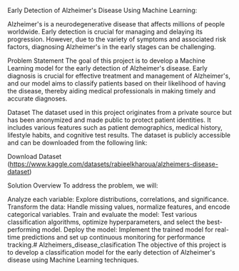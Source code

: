 Early Detection of Alzheimer's Disease Using Machine Learning:

Alzheimer's is a neurodegenerative disease that affects millions of people worldwide. Early detection is crucial for managing and delaying its progression. However, due to the variety of symptoms and associated risk factors, diagnosing Alzheimer's in the early stages can be challenging.

Problem Statement
The goal of this project is to develop a Machine Learning model for the early detection of Alzheimer's disease. Early diagnosis is crucial for effective treatment and management of Alzheimer's, and our model aims to classify patients based on their likelihood of having the disease, thereby aiding medical professionals in making timely and accurate diagnoses.

Dataset
The dataset used in this project originates from a private source but has been anonymized and made public to protect patient identities. It includes various features such as patient demographics, medical history, lifestyle habits, and cognitive test results. The dataset is publicly accessible and can be downloaded from the following link:

Download Dataset (https://www.kaggle.com/datasets/rabieelkharoua/alzheimers-disease-dataset)

Solution Overview
To address the problem, we will:

Analyze each variable: Explore distributions, correlations, and significance.
Transform the data: Handle missing values, normalize features, and encode categorical variables.
Train and evaluate the model: Test various classification algorithms, optimize hyperparameters, and select the best-performing model.
Deploy the model: Implement the trained model for real-time predictions and set up continuous monitoring for performance tracking.# Alzheimers_disease_clasification
The objective of this project is to develop a classification model for the early detection of Alzheimer's disease using Machine Learning techniques.

